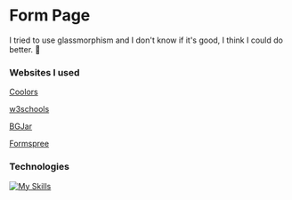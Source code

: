 # Form Page
I tried to use glassmorphism and I don't know if it's good, I think I could do better. 🥺

### Websites I used

<a href="https://coolors.co/" target="_blank">Coolors</a>

<a href="https://www.w3schools.com/" target="_blank">w3schools</a>

<a href="https://bgjar.com/" target="_blank">BGJar</a>

<a href="https://formspree.io/" target="_blank">Formspree</a>

### Technologies
[![My Skills](https://skillicons.dev/icons?i=html,css,sass,ps)](https://skillicons.dev)
